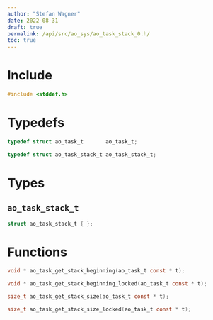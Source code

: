 ```yaml
---
author: "Stefan Wagner"
date: 2022-08-31
draft: true
permalink: /api/src/ao_sys/ao_task_stack_0.h/
toc: true
---
```


# Include

```c
#include <stddef.h>
```

# Typedefs

```c
typedef struct ao_task_t       ao_task_t;
```

```c
typedef struct ao_task_stack_t ao_task_stack_t;
```

# Types

## `ao_task_stack_t`

```c
struct ao_task_stack_t { };
```

# Functions

```c
void * ao_task_get_stack_beginning(ao_task_t const * t);
```

```c
void * ao_task_get_stack_beginning_locked(ao_task_t const * t);
```

```c
size_t ao_task_get_stack_size(ao_task_t const * t);
```

```c
size_t ao_task_get_stack_size_locked(ao_task_t const * t);
```
